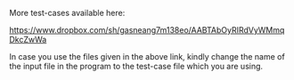 More test-cases available here:

https://www.dropbox.com/sh/gasneang7m138eo/AABTAbOyRIRdVyWMmqDkcZwWa

In case you use the files given in the above link, kindly change the name of the input file in the program to the test-case file which you are using.
